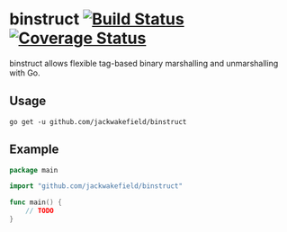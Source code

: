 # binstruct [![Build Status](https://travis-ci.org/jackwakefield/binstruct.svg?branch=master)](https://travis-ci.org/jackwakefield/binstruct) [![Coverage Status](https://coveralls.io/repos/github/jackwakefield/binstruct/badge.svg?branch=master)](https://coveralls.io/github/jackwakefield/binstruct?branch=master)

binstruct allows flexible tag-based binary marshalling and unmarshalling with Go.

## Usage

```
go get -u github.com/jackwakefield/binstruct
```

## Example

```go
package main

import "github.com/jackwakefield/binstruct"

func main() {
    // TODO
}
```